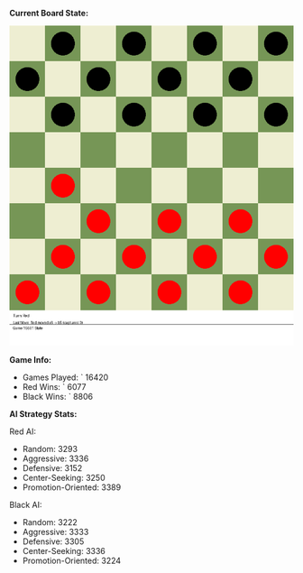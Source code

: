 
**Current Board State:**  
<!-- START_GIF -->
![Checkers Game](./checkers_game.gif)
<!-- END_GIF -->

**Game Info:**  
- Games Played: `<!-- GAMES_PLAYED --> 16420
- Red Wins: `<!-- RED_WINS --> 6077
- Black Wins: `<!-- BLACK_WINS --> 8806

<!-- AI_STATS -->
**AI Strategy Stats:**

Red AI:
- Random: 3293
- Aggressive: 3336
- Defensive: 3152
- Center-Seeking: 3250
- Promotion-Oriented: 3389

Black AI:
- Random: 3222
- Aggressive: 3333
- Defensive: 3305
- Center-Seeking: 3336
- Promotion-Oriented: 3224
